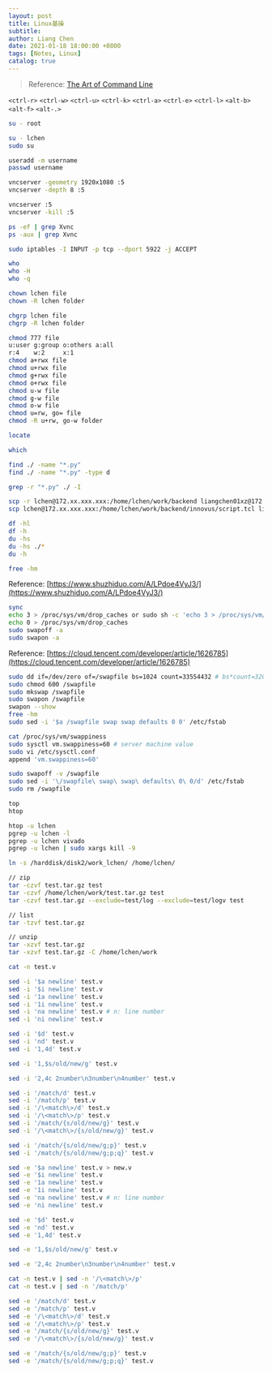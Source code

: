 ```yaml
---
layout: post
title: Linux基操
subtitle:
author: Liang Chen
date: 2021-01-18 18:00:00 +0800
tags: [Notes, Linux]
catalog: true
---
```


> Reference: [The Art of Command Line](https://github.com/jlevy/the-art-of-command-line)

`<ctrl-r>` `<ctrl-w>` `<ctrl-u>` `<ctrl-k>` `<ctrl-a>` `<ctrl-e>` `<ctrl-l>` `<alt-b>` `<alt-f>` `<alt-.>`

```bash
su - root

su - lchen
sudo su
```

```bash
useradd -m username
passwd username
```

```bash
vncserver -geometry 1920x1080 :5
vncserver -depth 8 :5

vncserver :5
vncserver -kill :5

ps -ef | grep Xvnc
ps -aux | grep Xvnc

sudo iptables -I INPUT -p tcp --dport 5922 -j ACCEPT
```

```bash
who
who -H
who -q
```

```bash
chown lchen file
chown -R lchen folder

chgrp lchen file
chgrp -R lchen folder

chmod 777 file
u:user g:group o:others a:all
r:4    w:2     x:1
chmod a+rwx file
chmod u+rwx file
chmod g+rwx file
chmod o+rwx file
chmod u-w file
chmod g-w file
chmod o-w file
chmod u=rw, go= file
chmod -R u+rw, go-w folder
```

```bash
locate

which

find ./ -name "*.py"
find ./ -name "*.py" -type d

grep -r "*.py" ./ -I
```

```bash
scp -r lchen@172.xx.xxx.xxx:/home/lchen/work/backend liangchen01xz@172.xx.xxx.xxx:/home/liangchen01xz/work
scp lchen@172.xx.xxx.xxx:/home/lchen/work/backend/innovus/script.tcl liangchen01xz@172.xx.xxx.xxx:/home/liangchen01xz/work
```

```bash
df -hl
df -h
du -hs
du -hs ./*
du -h
```

```bash
free -hm 
```

Reference: [https://www.shuzhiduo.com/A/LPdoe4VyJ3/](https://www.shuzhiduo.com/A/LPdoe4VyJ3/)
```bash
sync
echo 3 > /proc/sys/vm/drop_caches or sudo sh -c 'echo 3 > /proc/sys/vm/drop_caches'
echo 0 > /proc/sys/vm/drop_caches
sudo swapoff -a
sudo swapon -a
```

Reference: [https://cloud.tencent.com/developer/article/1626785](https://cloud.tencent.com/developer/article/1626785)
```bash
sudo dd if=/dev/zero of=/swapfile bs=1024 count=33554432 # bs*count=32G
sudo chmod 600 /swapfile
sudo mkswap /swapfile
sudo swapon /swapfile
swapon --show
free -hm
sudo sed -i '$a /swapfile swap swap defaults 0 0' /etc/fstab

cat /proc/sys/vm/swappiness
sudo sysctl vm.swappiness=60 # server machine value
sudo vi /etc/sysctl.conf
append 'vm.swappiness=60'

sudo swapoff -v /swapfile
sudo sed -i '\/swapfile\ swap\ swap\ defaults\ 0\ 0/d' /etc/fstab
sudo rm /swapfile
```

```bash
top
htop

htop -u lchen
pgrep -u lchen -l
pgrep -u lchen vivado
pgrep -u lchen | sudo xargs kill -9
```

```bash
ln -s /harddisk/disk2/work_lchen/ /home/lchen/
```

```bash
// zip
tar -czvf test.tar.gz test
tar -czvf /home/lchen/work/test.tar.gz test
tar -czvf test.tar.gz --exclude=test/log --exclude=test/logv test

// list
tar -tzvf test.tar.gz

// unzip
tar -xzvf test.tar.gz
tar -xzvf test.tar.gz -C /home/lchen/work
```

```bash
cat -n test.v

sed -i '$a newline' test.v
sed -i '$i newline' test.v
sed -i '1a newline' test.v
sed -i '1i newline' test.v
sed -i 'na newline' test.v # n: line number
sed -i 'ni newline' test.v 

sed -i '$d' test.v
sed -i 'nd' test.v
sed -i '1,4d' test.v

sed -i '1,$s/old/new/g' test.v

sed -i '2,4c 2number\n3number\n4number' test.v

sed -i '/match/d' test.v
sed -i '/match/p' test.v
sed -i '/\<match\>/d' test.v
sed -i '/\<match\>/p' test.v
sed -i '/match/{s/old/new/g}' test.v
sed -i '/\<match\>/{s/old/new/g}' test.v

sed -i '/match/{s/old/new/g;p}' test.v
sed -i '/match/{s/old/new/g;p;q}' test.v

sed -e '$a newline' test.v > new.v
sed -e '$i newline' test.v
sed -e '1a newline' test.v
sed -e '1i newline' test.v
sed -e 'na newline' test.v # n: line number
sed -e 'ni newline' test.v

sed -e '$d' test.v
sed -e 'nd' test.v
sed -e '1,4d' test.v

sed -e '1,$s/old/new/g' test.v

sed -e '2,4c 2number\n3number\n4number' test.v

cat -n test.v | sed -n '/\<match\>/p'
cat -n test.v | sed -n '/match/p'

sed -e '/match/d' test.v
sed -e '/match/p' test.v
sed -e '/\<match\>/d' test.v
sed -e '/\<match\>/p' test.v
sed -e '/match/{s/old/new/g}' test.v
sed -e '/\<match\>/{s/old/new/g}' test.v

sed -e '/match/{s/old/new/g;p}' test.v
sed -e '/match/{s/old/new/g;p;q}' test.v
```
